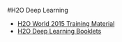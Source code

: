 #H2O Deep Learning

* [H2O World 2015 Training Material](https://github.com/h2oai/h2o-world-2015-training/tree/master/tutorials/deeplearning)
* [H2O Deep Learning Booklets](https://h2o.ai/resources)
